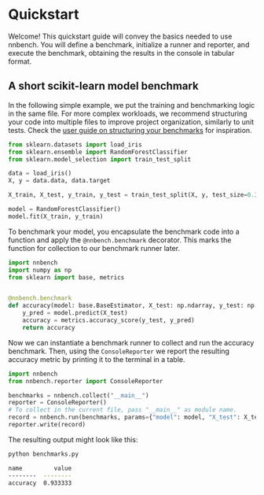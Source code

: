 # Quickstart

Welcome! This quickstart guide will convey the basics needed to use nnbench.
You will define a benchmark, initialize a runner and reporter, and execute the benchmark, obtaining the results in the console in tabular format.

## A short scikit-learn model benchmark 

In the following simple example, we put the training and benchmarking logic in the same file. For more complex workloads, we recommend structuring your code into multiple files to improve project organization, similarly to unit tests.
Check the [user guide on structuring your benchmarks](guides/organization.md) for inspiration.

```python
from sklearn.datasets import load_iris
from sklearn.ensemble import RandomForestClassifier
from sklearn.model_selection import train_test_split

data = load_iris()
X, y = data.data, data.target

X_train, X_test, y_train, y_test = train_test_split(X, y, test_size=0.3)

model = RandomForestClassifier()
model.fit(X_train, y_train)
```

To benchmark your model, you encapsulate the benchmark code into a function and apply the `@nnbench.benchmark` decorator. 
This marks the function for collection to our benchmark runner later.

```python
import nnbench
import numpy as np
from sklearn import base, metrics


@nnbench.benchmark
def accuracy(model: base.BaseEstimator, X_test: np.ndarray, y_test: np.ndarray) -> float:
    y_pred = model.predict(X_test)
    accuracy = metrics.accuracy_score(y_test, y_pred)
    return accuracy
```

Now we can instantiate a benchmark runner to collect and run the accuracy benchmark.
Then, using the `ConsoleReporter` we report the resulting accuracy metric by printing it to the terminal in a table.

```python
import nnbench
from nnbench.reporter import ConsoleReporter

benchmarks = nnbench.collect("__main__")
reporter = ConsoleReporter()
# To collect in the current file, pass "__main__" as module name.
record = nnbench.run(benchmarks, params={"model": model, "X_test": X_test, "y_test": y_test})
reporter.write(record)
```

The resulting output might look like this:

```bash
python benchmarks.py

name         value
--------  --------
accuracy  0.933333
```
